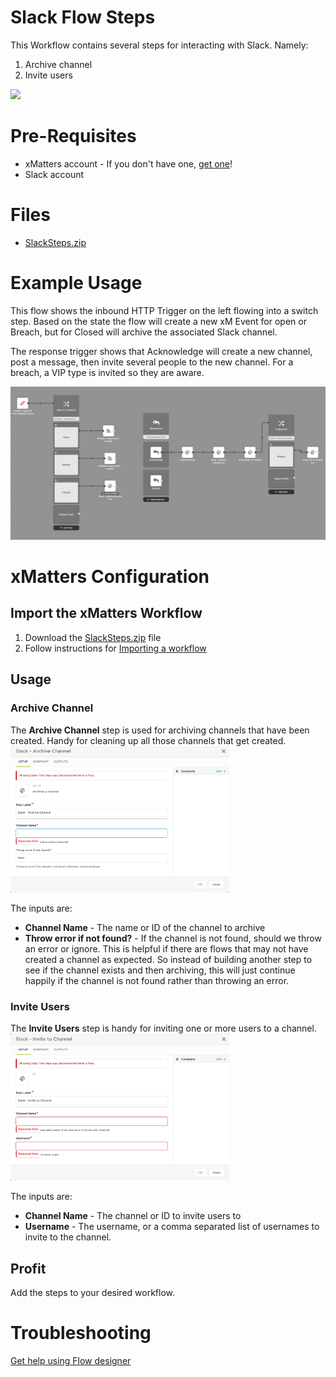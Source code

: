 # Slack Flow Steps
This Workflow contains several steps for interacting with Slack. Namely:
1. Archive channel
2. Invite users

<kbd>
  <img src="https://github.com/xmatters/xMatters-Labs/raw/master/media/disclaimer.png">
</kbd>

# Pre-Requisites

- xMatters account - If you don't have one, [get one](https://www.xmatters.com)!
- Slack account

# Files

- [SlackSteps.zip](SlackSteps.zip)

# Example Usage
This flow shows the inbound HTTP Trigger on the left flowing into a switch step. Based on the state the flow will create a new xM Event for open or Breach, but for Closed will archive the associated Slack channel. 

The response trigger shows that Acknowledge will create a new channel, post a message, then invite several people to the new channel. For a breach, a VIP type is invited so they are aware. 

<kbd>
  <img src="/media/example_usage.png">
</kbd>
  
# xMatters Configuration

## Import the xMatters Workflow

1. Download the [SlackSteps.zip](SlackSteps.zip) file
2. Follow instructions for [Importing a workflow](https://help.xmatters.com/ondemand/xmodwelcome/workflows/manage-workflows.htm#ImportExport)

## Usage

### Archive Channel
The **Archive Channel** step is used for archiving channels that have been created. Handy for cleaning up all those channels that get created. 
<kbd>
  <img src="/media/archive.png" width="350">
</kbd>

The inputs are:
* **Channel Name** - The name or ID of the channel to archive
* **Throw error if not found?** - If the channel is not found, should we throw an error or ignore. This is helpful if there are flows that may not have created a channel as expected. So instead of building another step to see if the channel exists and then archiving, this will just continue happily if the channel is not found rather than throwing an error. 

### Invite Users
The **Invite Users** step is handy for inviting one or more users to a channel. 
<kbd>
  <img src="/media/invite.png" width="350">
</kbd>

The inputs are:
* **Channel Name** - The channel or ID to invite users to
* **Username** - The username, or a comma separated list of usernames to invite to the channel.

## Profit
Add the steps to your desired workflow. 



# Troubleshooting

[Get help using Flow designer](https://help.xmatters.com/ondemand/xmodwelcome/flowdesigner/flow-designer.htm)


